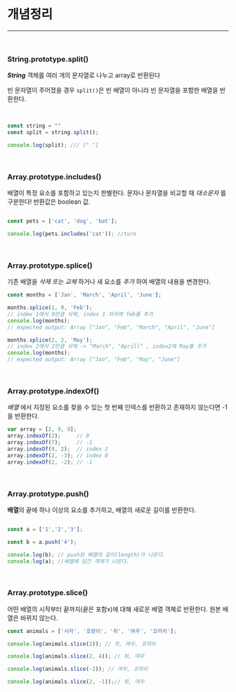 # 개념정리

---
<br>

### String.prototype.split()

***String*** 객체를 여러 개의 문자열로 나누고 array로 반환된다

빈 문자열이 주어졌을 경우 ```split()```은 빈 배열이 아니라 빈 문자열을 포함한 배열을 반환한다. 

<br>

```jsx
const string = ""
const split = string.split();

console.log(split); /// [" "]
```

<br>

### Array.prototype.includes()

배열이 특정 요소를 포함하고 있는지 판별한다.
문자나 문자열을 비교할 때 *대소문자* 를 구분한다!
반환값은 boolean 값.

```jsx

const pets = ['cat', 'dog', 'bat'];

console.log(pets.includes('cat')); //ture
```

<br>

### Array.prototype.splice()

기존 배열을 *삭제 또는 교체* 하거나 새 요소를 *추가* 하여 배열의 내용을 변경한다.

```jsx
const months = ['Jan', 'March', 'April', 'June'];

months.splice(1, 0, 'Feb');
// index 1에서 0만큼 삭제, index 1 자리에 feb를 추가
console.log(months);
// expected output: Array ["Jan", "Feb", "March", "April", "June"]

months.splice(2, 2, 'May');
// index 2에서 2만큼 삭제 -> "March", "Aprill" , index2에 May를 추가
console.log(months);
// expected output: Array ["Jan", "Feb", "May", "June"]

```

<br>


### Array.prototype.indexOf()

*배열* 에서 지정된 요소를 찾을 수 있는 첫 번째 인덱스를 반환하고 존재하지 않는다면 -1을 반환한다. 

```jsx
var array = [2, 9, 9];
array.indexOf(2);     // 0
array.indexOf(7);     // -1
array.indexOf(9, 2);  // index 2
array.indexOf(2, -3); // index 0
array.indexOf(2, -2); // -1 
```

<br>

### Array.prototype.push()

**배열**의 끝에 하나 이상의 요소를 추가하고, 배열의 새로운 길이를 반환한다.

```jsx

const a = ['1','2','3'];

const b = a.push('4');

console.log(b); // push된 배열의 길이(length)가 나온다.
console.log(a); //배열에 담긴 객체가 나온다.

```

<br>


### Array.prototype.slice()

어떤 배열의 시작부터 끝까지(끝은 포함x)에 대해 새로운 배열 객체로 반환한다. 원본 배열은 바뀌지 않는다.

```jsx
const animals = ['사자', '호랑이', '쥐', '여우', '코끼리'];

console.log(animals.slice(2)); // 쥐, 여우, 코끼리

console.log(animals.slice(2, 4)); // 쥐, 여우

console.log(animals.slice(-2)); // 여우, 코끼리

console.log(animals.slice(2, -1));// 쥐, 여우 

```

<br>


